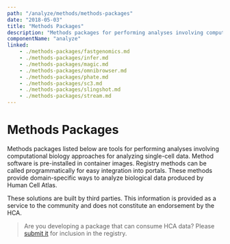 ```yaml
---
path: "/analyze/methods/methods-packages"
date: "2018-05-03"
title: "Methods Packages"
description: "Methods packages for performing analyses involving computational biology approaches for analyzing single-cell data."
componentName: "analyze"
linked:
    - ./methods-packages/fastgenomics.md
    - ./methods-packages/infer.md
    - ./methods-packages/magic.md
    - ./methods-packages/omnibrowser.md
    - ./methods-packages/phate.md
    - ./methods-packages/sc3.md
    - ./methods-packages/slingshot.md
    - ./methods-packages/stream.md
---
```


#  Methods Packages

Methods packages listed below are tools for performing analyses involving computational biology approaches for analyzing single-cell data. Method software is pre-installed in container images. Registry methods can be called programmatically for easy integration into portals. These methods provide domain-specific ways to analyze biological data produced by Human Cell Atlas.

These solutions are built by third parties. This information is provided as a service to the community and does not constitute an endorsement by the HCA.


>Are you developing a package that can consume HCA data? Please [submit it](/contribute/analysis-tools-registry) for inclusion in the registry.

